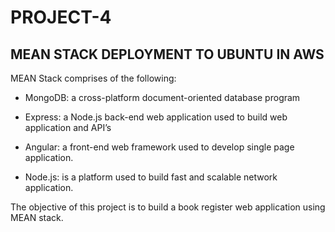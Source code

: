 # PROJECT-4

## MEAN STACK DEPLOYMENT TO UBUNTU IN AWS

MEAN Stack comprises of the following:

- MongoDB: a cross-platform document-oriented database program

- Express: a Node.js back-end web application used to build web application and API’s

- Angular: a front-end web framework used to develop single page application.

- Node.js: is a platform used to build fast and scalable network application.

The objective of this project is to build a book register web application using MEAN stack.
